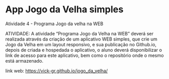# App Jogo da Velha simples
Atividade 4 - Programa Jogo da velha na WEB

ATIVIDADE:
A atividade “Programa Jogo da Velha na WEB” deverá ser realizada através da criação de um aplicativo WEB simples, que crie um Jogo da Velha em um layout responsivo, e sua publicação no Github.io, depois de criada e hospedada o aplicativo, o aluno deverá disponibilizar o link de acesso para este aplicativo, bem como o repositório onde o mesmo está armazenado.

link web: https://vick-gr.github.io/jogo_da_velha/
